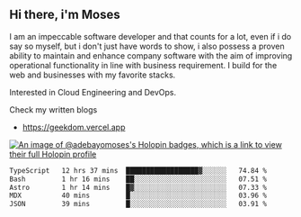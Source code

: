 ## Hi there, i'm Moses

I am an impeccable software developer and that counts for a lot, even if i do say so myself, but i don't just have words to show, i also possess a proven ability to maintain and enhance company software with the aim of improving operational functionality in line with business requirement. I build for the web and businesses with my favorite stacks.

Interested in Cloud Engineering and DevOps.

Check my written blogs
- https://geekdom.vercel.app

[![An image of @adebayomoses's Holopin badges, which is a link to view their full Holopin profile](https://holopin.me/adebayomoses)](https://holopin.io/@adebayomoses)

<!--START_SECTION:waka-->

```txt
TypeScript   12 hrs 37 mins  ██████████████████▓░░░░░░   74.84 %
Bash         1 hr 16 mins    ██░░░░░░░░░░░░░░░░░░░░░░░   07.51 %
Astro        1 hr 14 mins    █▓░░░░░░░░░░░░░░░░░░░░░░░   07.33 %
MDX          40 mins         █░░░░░░░░░░░░░░░░░░░░░░░░   03.96 %
JSON         39 mins         █░░░░░░░░░░░░░░░░░░░░░░░░   03.91 %
```

<!--END_SECTION:waka-->

